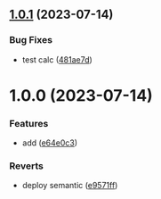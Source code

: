 ## [1.0.1](https://github.com/KylinBug/cbl/compare/v1.0.0...v1.0.1) (2023-07-14)


### Bug Fixes

* test calc ([481ae7d](https://github.com/KylinBug/cbl/commit/481ae7dea4888e20afae1e56c1ab7c1be07f0eac))

# 1.0.0 (2023-07-14)


### Features

* add ([e64e0c3](https://github.com/KylinBug/cbl/commit/e64e0c365c60120ee3821fae3c65ca9adb003dc9))


### Reverts

* deploy semantic ([e9571ff](https://github.com/KylinBug/cbl/commit/e9571ffd0c366bac5f4887a02be2e4d497f4e05e))
